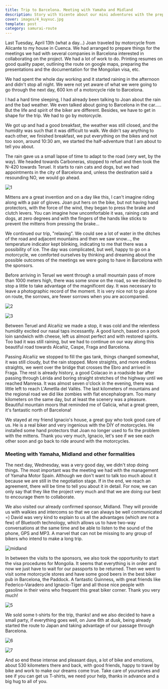 ```yaml
---
title: Trip to Barcelona. Meeting with Yamaha and Midland
description: Story with Vicente about our mini adventures with the preparations for the trip
cover: images/4_kuyxuc.jpg
template: post
category: samurai-route
---
```


Last Tuesday, April 13th (what a day...) Joan traveled by motorcycle from Alicante to my house in Cuenca. We had arranged to prepare things for the meetings we had with several companies in Barcelona interested in collaborating on the project. We had a lot of work to do. Printing resumes on good quality paper, outlining the route on google maps, preparing the presentations and the documentation for the Mongolian visa, etc.

We had spent the whole day working and it started raining in the afternoon and didn't stop all night. We were not yet aware of what we were going to go through the next day, 600 km of a motorcycle ride to Barcelona.

I had a hard time sleeping, I had already been talking to Joan about the rain and the bad weather. We even talked about going to Barcelona in the car..... But the life and spirit of the biker are different. Besides, we have to get in shape for the trip. We had to go by motorcycle.

We got up and had a good breakfast, the weather was still closed, and the humidity was such that it was difficult to walk. We didn't say anything to each other, we finished breakfast, we put everything on the bikes and not too soon, around 10:30 am, we started the half-adventure that I am about to tell you about.

The rain gave us a small lapse of time to adapt to the road (very wet, by the way). We headed towards Carboneras, stopped to refuel and then took the N-420 towards Teruel. It starts to rain cats and dogs, but we had appointments in the city of Barcelona and, unless the destination said a resounding NO, we would go ahead.

![1](/blog/viaje-a-barcelona-reunion-with-yamaha-y-midland/images/1_ciiykf.jpg)

Mittens are a great invention and on a day like this, I can't imagine riding along with a pair of gloves. Joan put hers on the bike, but not having hand protectors, with the force of the wind, they began to press the brake and clutch levers. You can imagine how uncomfortable it was, raining cats and dogs, at zero degrees and with the fingers of the hands like sticks to prevent the mittens from pressing the brake...

We continued our trip, "relaxing". We could see a lot of water in the ditches of the road and adjacent mountains and then we saw snow..., the temperature indicator kept blinking, indicating to me that there was a possibility of ice. The day was complicated, but well, happy to go on a motorcycle, we comforted ourselves by thinking and dreaming about the possible outcomes of the meetings we were going to have in Barcelona with the sponsors.

Before arriving in Teruel we went through a small mountain pass of more than 1000 meters high, there was some snow on the road, so we decided to stop a little to take advantage of the magnificent day. It was necessary to leave a photographic record of the moment. It is very nice not to go alone on route, the sorrows, are fewer sorrows when you are accompanied.

![2](/blog/viaje-a-barcelona-reunion-with-yamaha-y-midland/images/2_pq7ijg.jpg)

![3](/blog/trip-to-barcelona-meeting-with-yamaha-and-midland/images/3_ztiwhx.jpg)

Between Teruel and Alcañiz we made a stop, it was cold and the relentless humidity excited our nasal taps incessantly. A good lunch, based on a pork loin sandwich with cheese, left us almost perfect and with restored spirits. Too bad it was still raining, but we had to continue on our way along this beautiful road towards Alcañiz, Caspe, Fraga and Barcelona.

Passing Alcañiz we stopped to fill the gas tank, things changed somewhat, it was still cloudy, but the rain stopped. More straights, and more endless straights, we went over the bridge that crosses the Ebro and arrived in Fraga. The rest is already history, a good Colacao in a roadside bar after passing through Lérida and boring straight stretches of the highway until we reached Manresa. It was almost seven o'clock in the evening, there was little left to reach L'Ametlla del Vallés. The last kilometers of mountains and the regional road we did like zombies with flat encephalogram. Too many kilometers on the same day, but at least the scenery was a pleasure. Beautiful mountain moors that reminded me of Galicia, what a great green, it's fantastic north of Barcelona!

We stayed at my friend Ignacio's house, a great guy who took good care of us. He is a real biker and very ingenious with the DIY of motorcycles. He installed some hand protectors that Joan no longer used to fix the problem with the mittens. Thank you very much, Ignacio, let's see if we see each other soon and go back to ride around with the motorcycles.

### Meeting with Yamaha, Midland and other formalities

The next day, Wednesday, was a very good day, we didn't stop doing things. The most important was the meeting we had with the management of Yamaha Motor Spain. Although we don't want to talk too much about it because we are still in the negotiation stage. If in the end, we reach an agreement, there will be time to tell you about it in detail. For now, we can only say that they like the project very much and that we are doing our best to encourage them to collaborate.

We also visited our already confirmed sponsor, Midland. They will provide us with walkies and intercoms so that we can always be well communicated =) David was very kind to explain to us all the advantages (which are not a few) of Bluetooth technology, which allows us to have two-way conversations at the same time and be able to listen to the sound of the phone, GPS and MP3. A marvel that can not be missing to any group of bikers who intend to make a long trip.

![midland](/blog/viaje-a-barcelona-reunion-with-yamaha-and-midland/images/midland_pnhvh6.jpg)

In between the visits to the sponsors, we also took the opportunity to start the visa procedures for Mongolia. It seems that everything is in order and now we just have to wait for our passports to be returned. Then we went to visit some motorcycle stores and have some good beers in the best biker pub in Barcelona, the Paddock. A fantastic Guinness, with great friends like Federico-Varadero and Ignacio-Tíger and all those nice people with gasoline in their veins who frequent this great biker corner. Thank you very much!

![5](/blog/viaje-a-barcelona-reunion-with-yamaha-y-midland/images/5_w3i0th.jpg)

We sold some t-shirts for the trip, thanks! and we also decided to have a small party, if everything goes well, on June 6th at dusk, being already started the route to Japan and taking advantage of our passage through Barcelona.

![6](/blog/viaje-a-barcelona-reunion-with-yamaha-y-midland/images/6_gen06b.jpg)

![7](/blog/travel-to-barcelona-meeting-with-yamaha-and-midland/images/7_ybsedb.jpg)

And so end these intense and pleasant days, a lot of bike and emotions, about 530 kilometers there and back, with good friends, happy to travel by bike and work to make our dreams come true. Take care of yourselves and see if you can get us T-shirts, we need your help, thanks in advance and a big hug to all of you.